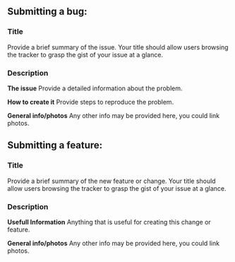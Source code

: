 ## Submitting a bug:
### Title
Provide a brief summary of the issue. Your title should allow users browsing
the tracker to grasp the gist of your issue at a glance.

### Description
**The issue** Provide a detailed information about the problem.

**How to create it** Provide steps to reproduce the problem.

**General info/photos** Any other info may be provided here, you could link photos.

## Submitting a feature:
### Title
Provide a brief summary of the new feature or change. Your title should 
allow users browsing the tracker to grasp the gist of your issue at a glance.
### Description
**Usefull Information** Anything that is useful for creating this change or feature.

**General info/photos** Any other info may be provided here, you could link photos.